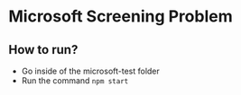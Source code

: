 # Microsoft Screening Problem


## How to run?
- Go inside of the microsoft-test folder
- Run the command `npm start`